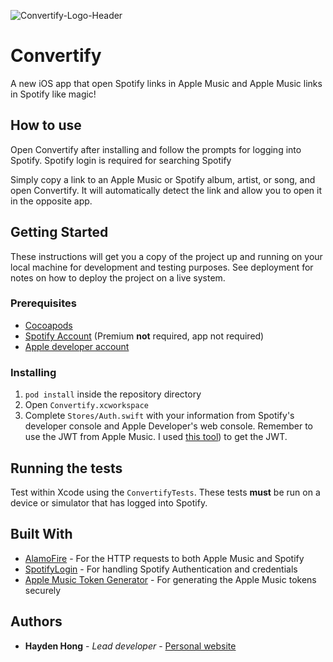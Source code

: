 ![Convertify-Logo-Header](https://user-images.githubusercontent.com/20470485/44062049-b0e8792c-9f0f-11e8-81b0-73d65235c958.png)

# Convertify

A new iOS app that open Spotify links in Apple Music and Apple Music links in Spotify like magic!

## How to use

Open Convertify after installing and follow the prompts for logging into Spotify. Spotify login is required for searching Spotify

Simply copy a link to an Apple Music or Spotify album, artist, or song, and open Convertify. It will automatically detect the link and allow you to open it in the opposite app.

## Getting Started

These instructions will get you a copy of the project up and running on your local machine for development and testing purposes. See deployment for notes on how to deploy the project on a live system.

### Prerequisites

- [Cocoapods](https://cocoapods.org)
- [Spotify Account](https://www.spotify.com/) (Premium **not** required, app not required)
- [Apple developer account](https://developer.apple.com)

### Installing

1. `pod install` inside the repository directory
2. Open `Convertify.xcworkspace`
3. Complete `Stores/Auth.swift` with your information from Spotify's developer console and Apple Developer's web console. Remember to use the JWT from Apple Music. I used [this tool](https://github.com/pelauimagineering/apple-music-token-generator)) to get the JWT.

## Running the tests

Test within Xcode using the `ConvertifyTests`. These tests **must** be run on a device or simulator that has logged into Spotify.

## Built With

- [AlamoFire](https://github.com/Alamofire/Alamofire) - For the HTTP requests to both Apple Music and Spotify
- [SpotifyLogin](https://github.com/spotify/SpotifyLogin) - For handling Spotify Authentication and credentials
- [Apple Music Token Generator](https://github.com/pelauimagineering/apple-music-token-generator) - For generating the Apple Music tokens securely

## Authors

- **Hayden Hong** - _Lead developer_ - [Personal website](haydenhong.com)

